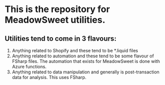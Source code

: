 # This is the repository for MeadowSweet utilities.

## Utilities tend to come in 3 flavours:
1. Anything related to Shopify and these tend to be *.liquid files
1. Anything related to automation and these tend to be some flavour of FSharp files.  The automation that exists for MeadowSweet is done with Azure functions.
1. Anything related to data manipulation and generally is post-transaction data for analysis.  This uses FSharp.
